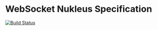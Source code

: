 # WebSocket Nukleus Specification

[![Build Status][build-status-image]][build-status]

[build-status-image]: https://travis-ci.org/reaktivity/nukleus-ws.spec.svg?branch=develop
[build-status]: https://travis-ci.org/reaktivity/nukleus-ws.spec
